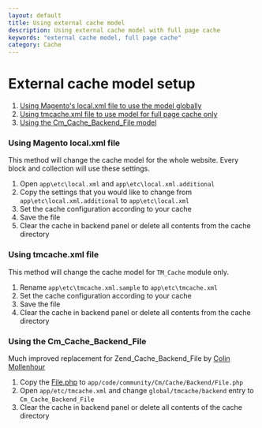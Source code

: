 ```yaml
---
layout: default
title: Using external cache model
description: Using external cache model with full page cache
keywords: "external cache model, full page cache"
category: Cache
---
```


# External cache model setup

1. [Using Magento's local.xml file to use the model globally](#using-magento-localxml-file)
2. [Using tmcache.xml file to use model for full page cache only](#using-tmcachexml-file)
3. [Using the Cm_Cache_Backend_File model](#using-the-cmcachebackendfile)

### Using Magento local.xml file
This method will change the cache model for the whole website. Every block and
collection will use these settings.

1. Open `app\etc\local.xml` and `app\etc\local.xml.additional`
2. Copy the settings that you would like to change from
`app\etc\local.xml.additional` to `app\etc\local.xml`
3. Set the cache configuration according to your cache
4. Save the file
5. Clear the cache in backend panel or delete all contents from the cache directory

### Using tmcache.xml file
This method will change the cache model for `TM_Cache` module only.

1. Rename `app\etc\tmcache.xml.sample` to `app\etc\tmcache.xml`
2. Set the cache configuration according to your cache
3. Save the file
4. Clear the cache in backend panel or delete all contents from the cache directory

### Using the Cm_Cache_Backend_File
Much improved replacement for Zend_Cache_Backend_File
by [Colin Mollenhour](https://github.com/colinmollenhour)

1. Copy the [File.php](https://github.com/colinmollenhour/Cm_Cache_Backend_File/blob/master/File.php)
to `app/code/community/Cm/Cache/Backend/File.php`
2. Open `app/etc/tmcache.xml` and change `global/tmcache/backend`
entry to `Cm_Cache_Backend_File`
3. Clear the cache in backend panel or delete all contents of the cache directory
